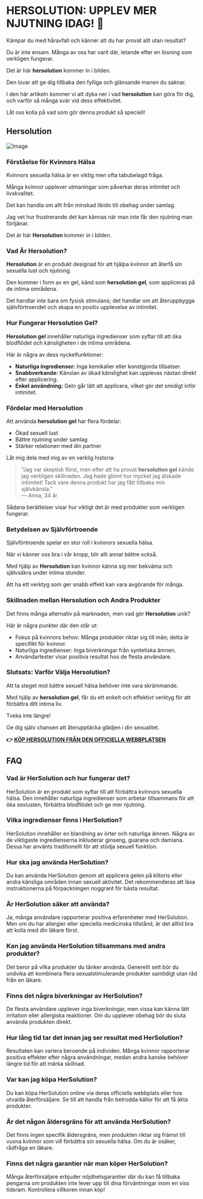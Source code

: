 # HERSOLUTION: UPPLEV MER NJUTNING IDAG! 💖

Kämpar du med håravfall och känner att du har provat allt utan resultat? 

Du är inte ensam. Många av oss har varit där, letande efter en lösning som verkligen fungerar. 

Det är här **hersolution** kommer in i bilden. 

Den lovar att ge dig tillbaka den fylliga och glänsande manen du saknar. 

I den här artikeln kommer vi att dyka ner i vad **hersolution** kan göra för dig, och varför så många svär vid dess effektivitet. 

Låt oss kolla på vad som gör denna produkt så speciell!

## Hersolution

![Image](https://www2.sellhealth.com/231/hersol180x200_A.jpg)

### Förståelse för Kvinnors Hälsa

Kvinnors sexuella hälsa är en viktig men ofta tabubelagd fråga. 

Många kvinnor upplever utmaningar som påverkar deras intimitet och livskvalitet. 

Det kan handla om allt från minskad libido till obehag under samlag. 

Jag vet hur frustrerande det kan kännas när man inte får den njutning man förtjänar.

Det är här **Hersolution** kommer in i bilden.

### Vad Är Hersolution?

**Hersolution** är en produkt designad för att hjälpa kvinnor att återfå sin sexuella lust och njutning. 

Den kommer i form av en gel, känd som **hersolution gel**, som appliceras på de intima områdena.

Det handlar inte bara om fysisk stimulans; det handlar om att återuppbygga självförtroendet och skapa en positiv upplevelse av intimitet.

### Hur Fungerar Hersolution Gel?

**Hersolution gel** innehåller naturliga ingredienser som syftar till att öka blodflödet och känsligheten i de intima områdena. 

Här är några av dess nyckelfunktioner:

- **Naturliga ingredienser:** Inga kemikalier eller konstgjorda tillsatser.
- **Snabbverkande:** Känslan av ökad känslighet kan upplevas nästan direkt efter applicering.
- **Enkel användning:** Geln går lätt att applicera, vilket gör det smidigt inför intimitet.

### Fördelar med Hersolution

Att använda **hersolution gel** har flera fördelar:

- Ökad sexuell lust
- Bättre njutning under samlag
- Stärker relationen med din partner

Låt mig dela med mig av en verklig historia:

> "Jag var skeptisk först, men efter att ha provat **hersolution gel** kände jag verkligen skillnaden. Jag hade glömt hur mycket jag älskade intimitet! Tack vare denna produkt har jag fått tillbaka min självkänsla."  
> — Anna, 34 år

Sådana berättelser visar hur viktigt det är med produkter som verkligen fungerar.

### Betydelsen av Självförtroende

Självförtroende spelar en stor roll i kvinnors sexuella hälsa. 

När vi känner oss bra i vår kropp, blir allt annat bättre också. 

Med hjälp av **Hersolution** kan kvinnor känna sig mer bekväma och självsäkra under intima stunder.

Att ha ett verktyg som ger snabb effekt kan vara avgörande för många.

### Skillnaden mellan Hersolution och Andra Produkter

Det finns många alternativ på marknaden, men vad gör **Hersolution** unik? 

Här är några punkter där den står ut:

- Fokus på kvinnors behov: Många produkter riktar sig till män; detta är specifikt för kvinnor.
- Naturliga ingredienser: Inga biverkningar från syntetiska ämnen.
- Användartester visar positiva resultat hos de flesta användare.

### Slutsats: Varför Välja Hersolution?

Att ta steget mot bättre sexuell hälsa behöver inte vara skrämmande. 

Med hjälp av **hersolution gel**, får du ett enkelt och effektivt verktyg för att förbättra ditt intima liv.

Tveka inte längre!

Ge dig själv chansen att återupptäcka glädjen i din sexualitet.



**👉 [KÖP HERSOLUTION FRÅN DEN OFFICIELLA WEBBPLATSEN](https://gchaffi.com/DTUxFnl9)**

## FAQ

### Vad är HerSolution och hur fungerar det?
HerSolution är en produkt som syftar till att förbättra kvinnors sexuella hälsa. Den innehåller naturliga ingredienser som arbetar tillsammans för att öka sexlusten, förbättra blodflödet och ge mer njutning.

### Vilka ingredienser finns i HerSolution?
HerSolution innehåller en blandning av örter och naturliga ämnen. Några av de viktigaste ingredienserna inkluderar ginseng, guarana och damiana. Dessa har använts traditionellt för att stödja sexuell funktion.

### Hur ska jag använda HerSolution?
Du kan använda HerSolution genom att applicera gelen på klitoris eller andra känsliga områden innan sexuell aktivitet. Det rekommenderas att läsa instruktionerna på förpackningen noggrant för bästa resultat.

### Är HerSolution säker att använda?
Ja, många användare rapporterar positiva erfarenheter med HerSolution. Men om du har allergier eller speciella medicinska tillstånd, är det alltid bra att kolla med din läkare först.

### Kan jag använda HerSolution tillsammans med andra produkter?
Det beror på vilka produkter du tänker använda. Generellt sett bör du undvika att kombinera flera sexualstimulerande produkter samtidigt utan råd från en läkare.

### Finns det några biverkningar av HerSolution?
De flesta användare upplever inga biverkningar, men vissa kan känna lätt irritation eller allergiska reaktioner. Om du upplever obehag bör du sluta använda produkten direkt.

### Hur lång tid tar det innan jag ser resultat med HerSolution?
Resultaten kan variera beroende på individen. Många kvinnor rapporterar positiva effekter efter några användningar, medan andra kanske behöver längre tid för att märka skillnad.

### Var kan jag köpa HerSolution?
Du kan köpa HerSolution online via deras officiella webbplats eller hos utvalda återförsäljare. Se till att handla från betrodda källor för att få äkta produkter.

### Är det någon åldersgräns för att använda HerSolution?
Det finns ingen specifik åldersgräns, men produkten riktar sig främst till vuxna kvinnor som vill förbättra sin sexuella hälsa. Om du är osäker, rådfråga en läkare.

### Finns det några garantier när man köper HerSolution?
Många återförsäljare erbjuder nöjdhetsgarantier där du kan få tillbaka pengarna om produkten inte lever upp till dina förväntningar inom en viss tidsram. Kontrollera villkoren innan köp!